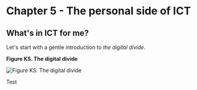 # Chapter 5 - The personal side of ICT

## What's in ICT for me?

Let's start with a gentle introduction to *the digital divide*.

**Figure KS. The digital divide**

![Figure KS. The digital divide](https://raw.githubusercontent.com/robertriordan/2400/master/Images/internet_usage.png)

Test
